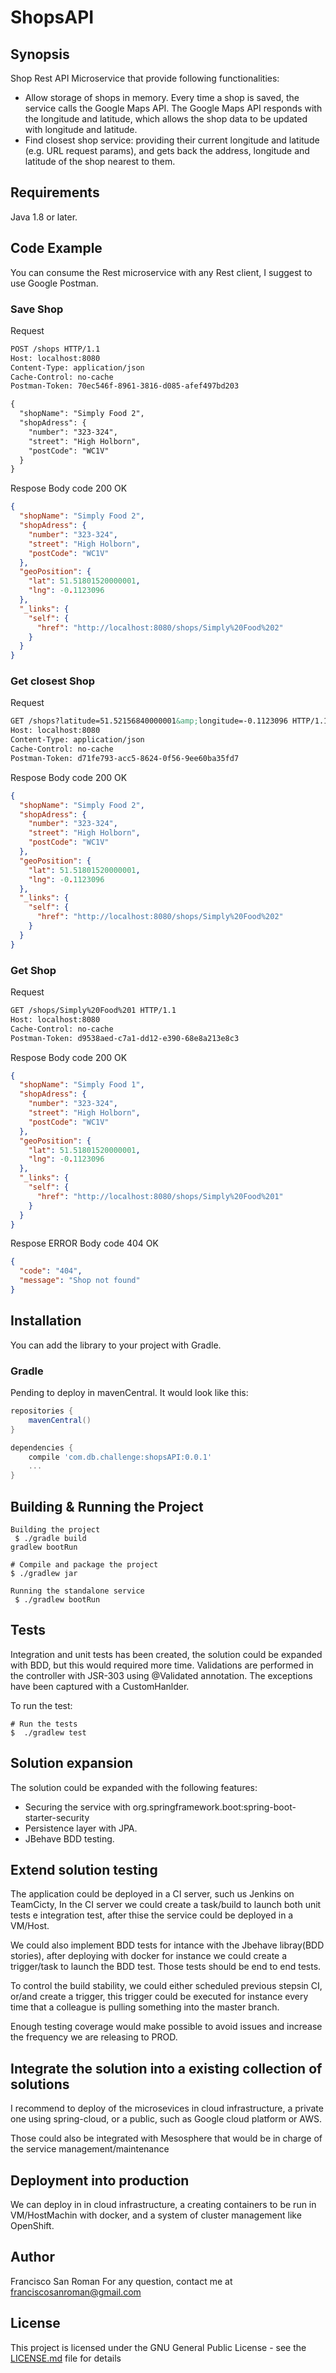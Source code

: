 # ShopsAPI

## Synopsis

Shop Rest API Microservice that provide following functionalities:

* Allow storage of shops in memory. Every time a shop is saved, the service calls the Google Maps API. The Google Maps API responds with the longitude and latitude, which allows the shop data to be updated with longitude and latitude.
* Find closest shop service: providing their current longitude and latitude (e.g. URL request params), and gets back the address, longitude and latitude of the shop nearest to them.

## Requirements

Java 1.8 or later.

## Code Example

You can consume the Rest microservice with any Rest client, I suggest to use Google Postman.


### Save Shop

Request
```HTML
POST /shops HTTP/1.1
Host: localhost:8080
Content-Type: application/json
Cache-Control: no-cache
Postman-Token: 70ec546f-8961-3816-d085-afef497bd203

{
  "shopName": "Simply Food 2",
  "shopAdress": {
    "number": "323-324",
    "street": "High Holborn",
    "postCode": "WC1V"
  }
}
```

Respose Body code 200 OK
```json
{
  "shopName": "Simply Food 2",
  "shopAdress": {
    "number": "323-324",
    "street": "High Holborn",
    "postCode": "WC1V"
  },
  "geoPosition": {
    "lat": 51.51801520000001,
    "lng": -0.1123096
  },
  "_links": {
    "self": {
      "href": "http://localhost:8080/shops/Simply%20Food%202"
    }
  }
}
```

### Get closest Shop

Request
```html
GET /shops?latitude=51.52156840000001&amp;longitude=-0.1123096 HTTP/1.1
Host: localhost:8080
Content-Type: application/json
Cache-Control: no-cache
Postman-Token: d71fe793-acc5-8624-0f56-9ee60ba35fd7
```

Respose Body code 200 OK
```json
{
  "shopName": "Simply Food 2",
  "shopAdress": {
    "number": "323-324",
    "street": "High Holborn",
    "postCode": "WC1V"
  },
  "geoPosition": {
    "lat": 51.51801520000001,
    "lng": -0.1123096
  },
  "_links": {
    "self": {
      "href": "http://localhost:8080/shops/Simply%20Food%202"
    }
  }
}
```

### Get Shop

Request
```html
GET /shops/Simply%20Food%201 HTTP/1.1
Host: localhost:8080
Cache-Control: no-cache
Postman-Token: d9538aed-c7a1-dd12-e390-68e8a213e8c3
```

Respose Body code 200 OK
```json
{
  "shopName": "Simply Food 1",
  "shopAdress": {
    "number": "323-324",
    "street": "High Holborn",
    "postCode": "WC1V"
  },
  "geoPosition": {
    "lat": 51.51801520000001,
    "lng": -0.1123096
  },
  "_links": {
    "self": {
      "href": "http://localhost:8080/shops/Simply%20Food%201"
    }
  }
}
```
Respose ERROR Body code 404 OK
```json
{
  "code": "404",
  "message": "Shop not found"
}
```

## Installation
You can add the library to your project with Gradle.


### Gradle
Pending to deploy in mavenCentral. It would look like this:

```groovy
repositories {
    mavenCentral()
}

dependencies {
    compile 'com.db.challenge:shopsAPI:0.0.1'
    ...
}
```

## Building & Running the Project
    Building the project
     $ ./gradle build
    gradlew bootRun
    
    # Compile and package the project
    $ ./gradlew jar
    
    Running the standalone service
     $ ./gradlew bootRun

## Tests

Integration and unit tests has been created, the solution could be expanded with BDD, but this would required more time. Validations are performed in the controller with JSR-303 using @Validated annotation. The exceptions have been captured with a CustomHanlder.

To run the test:

    # Run the tests
    $  ./gradlew test
 

## Solution expansion
The solution could be expanded with the following features:

* Securing the service with org.springframework.boot:spring-boot-starter-security
* Persistence layer with JPA.
* JBehave BDD testing.



## Extend solution testing

The application could be  deployed in a CI server, such us Jenkins on TeamCicty, In the CI server we could create a task/build to launch both unit tests e integration test, after thise the service could be deployed in a VM/Host.

We could also implement BDD tests for intance with the Jbehave libray(BDD stories), after deploying with docker for instance we could create a trigger/task to launch the BDD test. Those tests should be end to end tests.


To control the build stability, we could either scheduled previous stepsin CI, or/and create a trigger, this trigger could be executed for instance every time that a colleague is pulling something into the master branch.

Enough testing coverage would make possible to avoid issues and increase the frequency we are releasing to PROD.


## Integrate the solution into a existing collection of solutions
I recommend to deploy of the microsevices in cloud infrastructure, a private one using spring-cloud, or a public, such as Google cloud platform or AWS.

Those could also be integrated with Mesosphere that would be in charge of the service management/maintenance


## Deployment into production

We can deploy in in cloud infrastructure, a creating containers to be run in VM/HostMachin with docker, and a system of cluster management like OpenShift.

## Author
Francisco San Roman 
For any question, contact me at franciscosanroman@gmail.com

## License

This project is licensed under the GNU General Public License - see the [LICENSE.md](LICENSE.md) file for details
